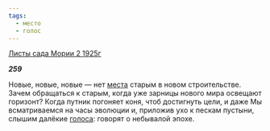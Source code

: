 ```yaml
---
tags:
  - место
  - голос
---
```

[Листы сада Мории 2 1925г](https://127.0.0.1:4002/agni/1925)

___259___

Новые, новые, новые — нет [места](../../../tags/#место) старым в новом строительстве. Зачем обращаться к старым, когда уже зарницы нового мира освещают горизонт? Когда путник погоняет коня, чтоб достигнуть цели, и даже Мы всматриваемся на часы эволюции и, приложив ухо к пескам пустыни, слышим далёкие [голоса](../../../tags/#голос): говорят о небывалой эпохе.   

